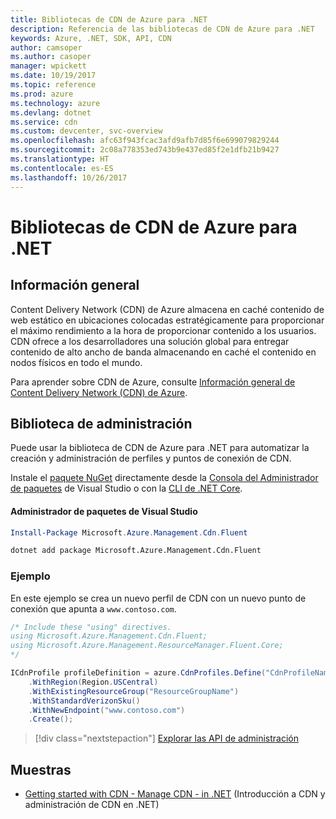 ```yaml
---
title: Bibliotecas de CDN de Azure para .NET
description: Referencia de las bibliotecas de CDN de Azure para .NET
keywords: Azure, .NET, SDK, API, CDN
author: camsoper
ms.author: casoper
manager: wpickett
ms.date: 10/19/2017
ms.topic: reference
ms.prod: azure
ms.technology: azure
ms.devlang: dotnet
ms.service: cdn
ms.custom: devcenter, svc-overview
ms.openlocfilehash: afc63f943fcac3afd9afb7d85f6e699079829244
ms.sourcegitcommit: 2c08a778353ed743b9e437ed85f2e1dfb21b9427
ms.translationtype: HT
ms.contentlocale: es-ES
ms.lasthandoff: 10/26/2017
---
```

# <a name="azure-cdn-libraries-for-net"></a>Bibliotecas de CDN de Azure para .NET

## <a name="overview"></a>Información general

Content Delivery Network (CDN) de Azure almacena en caché contenido de web estático en ubicaciones colocadas estratégicamente para proporcionar el máximo rendimiento a la hora de proporcionar contenido a los usuarios. CDN ofrece a los desarrolladores una solución global para entregar contenido de alto ancho de banda almacenando en caché el contenido en nodos físicos en todo el mundo.

Para aprender sobre CDN de Azure, consulte [Información general de Content Delivery Network (CDN) de Azure](https://docs.microsoft.com/azure/cdn/cdn-overview).


## <a name="management-library"></a>Biblioteca de administración

Puede usar la biblioteca de CDN de Azure para .NET para automatizar la creación y administración de perfiles y puntos de conexión de CDN. 

Instale el [paquete NuGet](https://www.nuget.org/packages/Microsoft.Azure.Management.Cdn.Fluent) directamente desde la [Consola del Administrador de paquetes][PackageManager] de Visual Studio o con la [CLI de .NET Core][DotNetCLI].

#### <a name="visual-studio-package-manager"></a>Administrador de paquetes de Visual Studio

```powershell
Install-Package Microsoft.Azure.Management.Cdn.Fluent
```

```bash
dotnet add package Microsoft.Azure.Management.Cdn.Fluent
```

### <a name="example"></a>Ejemplo

En este ejemplo se crea un nuevo perfil de CDN con un nuevo punto de conexión que apunta a `www.contoso.com`.

```csharp
/* Include these "using" directives.
using Microsoft.Azure.Management.Cdn.Fluent;
using Microsoft.Azure.Management.ResourceManager.Fluent.Core;
*/

ICdnProfile profileDefinition = azure.CdnProfiles.Define("CdnProfileName")
    .WithRegion(Region.USCentral)
    .WithExistingResourceGroup("ResourceGroupName")
    .WithStandardVerizonSku()
    .WithNewEndpoint("www.contoso.com")
    .Create();

```

> [!div class="nextstepaction"]
> [Explorar las API de administración](/dotnet/api/overview/azure/cdn/management)


## <a name="samples"></a>Muestras

* [Getting started with CDN - Manage CDN - in .NET](https://github.com/Azure-Samples/cdn-dotnet-manage-cdn) (Introducción a CDN y administración de CDN en .NET)

[PackageManager]: https://docs.microsoft.com/nuget/tools/package-manager-console
[DotNetCLI]: https://docs.microsoft.com/dotnet/core/tools/dotnet-add-package
